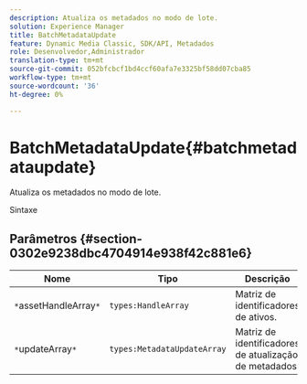 ```yaml
---
description: Atualiza os metadados no modo de lote.
solution: Experience Manager
title: BatchMetadataUpdate
feature: Dynamic Media Classic, SDK/API, Metadados
role: Desenvolvedor,Administrador
translation-type: tm+mt
source-git-commit: 052bfcbcf1bd4ccf60afa7e3325bf58dd07cba85
workflow-type: tm+mt
source-wordcount: '36'
ht-degree: 0%

---
```



# BatchMetadataUpdate{#batchmetadataupdate}

Atualiza os metadados no modo de lote.

Sintaxe

## Parâmetros {#section-0302e9238dbc4704914e938f42c881e6}

| Nome | Tipo | Descrição |
|---|---|---|
| `*`assetHandleArray`*` | `types:HandleArray` | Matriz de identificadores de ativos. |
| `*`updateArray`*` | `types:MetadataUpdateArray` | Matriz de identificadores de atualização de metadados. |

